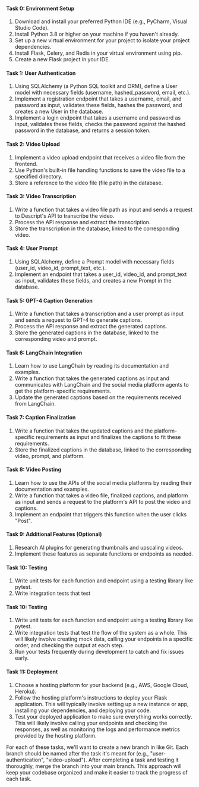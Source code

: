 #### Task 0: Environment Setup
1. Download and install your preferred Python IDE (e.g., PyCharm, Visual Studio Code).
2. Install Python 3.8 or higher on your machine if you haven't already.
3. Set up a new virtual environment for your project to isolate your project dependencies.
4. Install Flask, Celery, and Redis in your virtual environment using pip.
5. Create a new Flask project in your IDE.

#### Task 1: User Authentication
1. Using SQLAlchemy (a Python SQL toolkit and ORM), define a User model with necessary fields (username, hashed_password, email, etc.).
2. Implement a registration endpoint that takes a username, email, and password as input, validates these fields, hashes the password, and creates a new User in the database.
3. Implement a login endpoint that takes a username and password as input, validates these fields, checks the password against the hashed password in the database, and returns a session token.

#### Task 2: Video Upload
1. Implement a video upload endpoint that receives a video file from the frontend.
2. Use Python's built-in file handling functions to save the video file to a specified directory.
3. Store a reference to the video file (file path) in the database.

#### Task 3: Video Transcription
1. Write a function that takes a video file path as input and sends a request to Descript's API to transcribe the video.
2. Process the API response and extract the transcription.
3. Store the transcription in the database, linked to the corresponding video.

#### Task 4: User Prompt
1. Using SQLAlchemy, define a Prompt model with necessary fields (user_id, video_id, prompt_text, etc.).
2. Implement an endpoint that takes a user_id, video_id, and prompt_text as input, validates these fields, and creates a new Prompt in the database.

#### Task 5: GPT-4 Caption Generation
1. Write a function that takes a transcription and a user prompt as input and sends a request to GPT-4 to generate captions.
2. Process the API response and extract the generated captions.
3. Store the generated captions in the database, linked to the corresponding video and prompt.

#### Task 6: LangChain Integration
1. Learn how to use LangChain by reading its documentation and examples.
2. Write a function that takes the generated captions as input and communicates with LangChain and the social media platform agents to get the platform-specific requirements.
3. Update the generated captions based on the requirements received from LangChain.

#### Task 7: Caption Finalization
1. Write a function that takes the updated captions and the platform-specific requirements as input and finalizes the captions to fit these requirements.
2. Store the finalized captions in the database, linked to the corresponding video, prompt, and platform.

#### Task 8: Video Posting
1. Learn how to use the APIs of the social media platforms by reading their documentation and examples.
2. Write a function that takes a video file, finalized captions, and platform as input and sends a request to the platform's API to post the video and captions.
3. Implement an endpoint that triggers this function when the user clicks "Post".

#### Task 9: Additional Features (Optional)
1. Research AI plugins for generating thumbnails and upscaling videos.
2. Implement these features as separate functions or endpoints as needed.

#### Task 10: Testing
1. Write unit tests for each function and endpoint using a testing library like pytest.
2. Write integration tests that test

#### Task 10: Testing
1. Write unit tests for each function and endpoint using a testing library like pytest.
2. Write integration tests that test the flow of the system as a whole. This will likely involve creating mock data, calling your endpoints in a specific order, and checking the output at each step.
3. Run your tests frequently during development to catch and fix issues early.

#### Task 11: Deployment
1. Choose a hosting platform for your backend (e.g., AWS, Google Cloud, Heroku).
2. Follow the hosting platform's instructions to deploy your Flask application. This will typically involve setting up a new instance or app, installing your dependencies, and deploying your code.
3. Test your deployed application to make sure everything works correctly. This will likely involve calling your endpoints and checking the responses, as well as monitoring the logs and performance metrics provided by the hosting platform.

For each of these tasks, we'll want to create a new branch in like Git. Each branch should be named after the task it's meant for (e.g., "user-authentication", "video-upload"). After completing a task and testing it thoroughly, merge the branch into your main branch. This approach will keep your codebase organized and make it easier to track the progress of each task.
